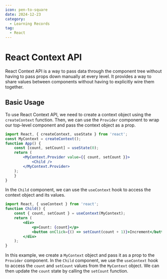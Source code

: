```yaml
---
icon: pen-to-square
date: 2024-12-23
category:
  - Learning Records
tag:
  - React
---
```


# React Context API
React Context API is a way to pass data through the component tree without having to pass props down manually at every level. It provides a way to share values between components without having to explicitly wire them together.

## Basic Usage
To use React Context API, we need to create a context object using the `createContext` function. Then, we can use the `Provider` component to wrap our top-level component and pass the context object as a prop.
```jsx
import React, { createContext, useState } from 'react';
const MyContext = createContext();
function App() {
    const [count, setCount] = useState(0);
    return (
        <MyContext.Provider value={{ count, setCount }}>
            <Child />
        </MyContext.Provider>
    );
    }
}
```
In the `Child` component, we can use the `useContext` hook to access the context object and its values.
```jsx
import React, { useContext } from 'react';
function Child() {
    const { count, setCount } = useContext(MyContext);
    return (
        <div>
            <p>Count: {count}</p>
            <button onClick={() => setCount(count + 1)}>Increment</button>
        </div>
    );
}
```
In this example, we create a `MyContext` object and pass it as a prop to the `Provider` component. In the `Child` component, we use the `useContext` hook to access the `count` and `setCount` values from the `MyContext` object. We can then update the `count` state by calling the `setCount` function. 
 